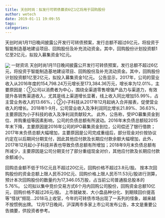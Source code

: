 ```yaml
---
title: 天创时尚：拟发行可转债募资6亿1亿将用于回购股份
author: wetech
date: 2019-01-11 19:09:55
tags: 
categories: 
---
```

天创时尚1月11日晚间披露公开发行可转债预案，发行总额不超过6亿元，将投资于智能制造基地建设项目、回购股份及补充流动资金。其中，回购股份计划投资额1亿至2亿元，拟投入募集资金1亿元。
<!-- more -->
<img align="center" border="0" src="https://imgcdn.yicai.com/uppics/images/2019/01/26b2c3b3615553f705f3ac89b88c5e1a.jpg" />
一财资讯
天创时尚1月11日晚间披露公开发行可转债预案，发行总额不超过6亿元，将投资于智能制造基地建设项目、回购股份及补充流动资金。其中，回购股份计划投资额1亿至2亿元，拟投入募集资金1亿元。
公告显示，2017年，公司的营业收入从2016年度的154,798.24万元增长至173,384.36万元，增长率为12.01%，主要原因是：①公司以消费者为中心，围绕全渠道零售增强产品力与渠道力，有效提升各销售渠道收入，尤其是线上渠道增长显著，线上收入同比增加55.99%，占主营业务收入的13.66%，；②小子科技从2017年12月起纳入合并报表，促使营业收入的增长。2018年1-9月，公司营业收入及净利润同比增长21.89%、36.63%，主要原因为小子科技的收入及净利润贡献较大。
此外，公告称，受IPO募集资金到位、并购重组等因素影响，公司的负债总额有所波动。2016年末负债总额较2015年末下降，主要原因是2016年公司的IPO募集资金到位，公司偿还了银行借款；2017年末负债总额大幅增加，主要原因是公司完成重组后，部分现金对价按协议约定在以后期间分期支付，因此其他应付款及长期应付款余额大幅增加，此外，2017年12月起小子科技并表也导致负债总额有所增加；2018年9月末负债总额有所减少，主要原因是公司分期支付了部分重组现金对价，其他应付款及长期应付款余额减小。
 
 
回购总金额不低于15亿元且不超过20亿元，回购价格不超过3.8元/股。
按本次回购股份的资金总额上限人民币20亿元、回购价格上限人民币11.53元/股进行测算，预计本次回购股份的数量约为17,346.05万股，占当前公司普通股总股本的5.76%。
公司拟以集中竞价交易方式6个月内回购公司股份，回购资金总额10亿元，回购价格不超过26元/股。
上市就破发、大小盘品种分化、到期赎回价提高等“怪状”频现…2018马上收官，今年的可转债市场出现了一系列的怪象，越来越不按惯例出牌。
12月17日晚间，沪深两市多家上市公司发布公告，本文是重要公告摘要，供投资者参考。
